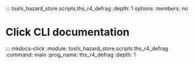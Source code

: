 ::: toshi_hazard_store.scripts.ths_r4_defrag
    :depth: 1
    options:
        members: no

# Click CLI documentation

::: mkdocs-click
    :module: toshi_hazard_store.scripts.ths_r4_defrag
    :command: main
    :prog_name: ths_r4_defrag
    :depth: 1
